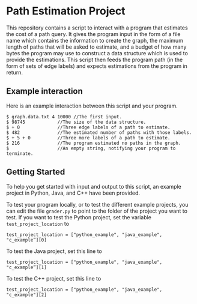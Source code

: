 # Path Estimation Project

This repository contains a script to interact with a program that estimates the cost of a path query. It gives the program input in the form of a file name which contains the information to create the graph, the maximum length of paths that will be asked to estimate, and a budget of how many bytes the program may use to construct a data structure which is used to provide the estimations. This script then feeds the program path (in the form of sets of edge labels) and expects estimations from the program in return. 

## Example interaction

Here is an example interaction between this script and your program. 


```
$ graph.data.txt 4 10000 //The first input.
$ 98745            //The size of the data structure.
$ + 0              //Three edge labels of a path to estimate.
$ 482              //The estimated number of paths with those labels.
$ + 5 + 0          //Three more labels of a path to estimate.
$ 216              //The program estimated no paths in the graph.
$                  //An empty string, notifying your program to terminate.
```

## Getting Started

To help you get started with input and output to this script, an example project in Python, Java, and C++ have been provided.

To test your program locally, or to test the different example projects, you can edit the file `grader.py` to point to the folder of the project you want to test. If you want to test the Python project, set the variable `test_project_location` to 

```
test_project_location = ["python_example", "java_example", "c_example”][0]
```

To test the Java project, set this line to

```
test_project_location = ["python_example", "java_example", "c_example”][1]
```

To test the C++ project, set this line to 

```
test_project_location = ["python_example", "java_example", "c_example"][2]
```